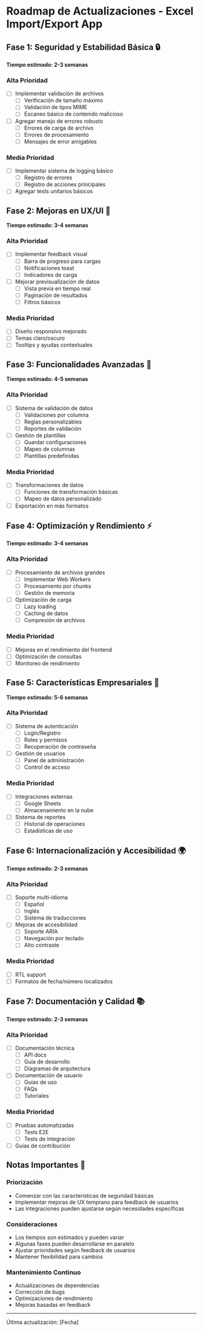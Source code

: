 # Roadmap de Actualizaciones - Excel Import/Export App

## Fase 1: Seguridad y Estabilidad Básica 🔒
**Tiempo estimado: 2-3 semanas**

### Alta Prioridad
- [ ] Implementar validación de archivos
  - [ ] Verificación de tamaño máximo
  - [ ] Validación de tipos MIME
  - [ ] Escaneo básico de contenido malicioso
- [ ] Agregar manejo de errores robusto
  - [ ] Errores de carga de archivo
  - [ ] Errores de procesamiento
  - [ ] Mensajes de error amigables

### Media Prioridad
- [ ] Implementar sistema de logging básico
  - [ ] Registro de errores
  - [ ] Registro de acciones principales
- [ ] Agregar tests unitarios básicos

## Fase 2: Mejoras en UX/UI 🎨
**Tiempo estimado: 3-4 semanas**

### Alta Prioridad
- [ ] Implementar feedback visual
  - [ ] Barra de progreso para cargas
  - [ ] Notificaciones toast
  - [ ] Indicadores de carga
- [ ] Mejorar previsualización de datos
  - [ ] Vista previa en tiempo real
  - [ ] Paginación de resultados
  - [ ] Filtros básicos

### Media Prioridad
- [ ] Diseño responsivo mejorado
- [ ] Temas claro/oscuro
- [ ] Tooltips y ayudas contextuales

## Fase 3: Funcionalidades Avanzadas 🚀
**Tiempo estimado: 4-5 semanas**

### Alta Prioridad
- [ ] Sistema de validación de datos
  - [ ] Validaciones por columna
  - [ ] Reglas personalizables
  - [ ] Reportes de validación
- [ ] Gestión de plantillas
  - [ ] Guardar configuraciones
  - [ ] Mapeo de columnas
  - [ ] Plantillas predefinidas

### Media Prioridad
- [ ] Transformaciones de datos
  - [ ] Funciones de transformación básicas
  - [ ] Mapeo de datos personalizado
- [ ] Exportación en más formatos

## Fase 4: Optimización y Rendimiento ⚡
**Tiempo estimado: 3-4 semanas**

### Alta Prioridad
- [ ] Procesamiento de archivos grandes
  - [ ] Implementar Web Workers
  - [ ] Procesamiento por chunks
  - [ ] Gestión de memoria
- [ ] Optimización de carga
  - [ ] Lazy loading
  - [ ] Caching de datos
  - [ ] Compresión de archivos

### Media Prioridad
- [ ] Mejoras en el rendimiento del frontend
- [ ] Optimización de consultas
- [ ] Monitoreo de rendimiento

## Fase 5: Características Empresariales 💼
**Tiempo estimado: 5-6 semanas**

### Alta Prioridad
- [ ] Sistema de autenticación
  - [ ] Login/Registro
  - [ ] Roles y permisos
  - [ ] Recuperación de contraseña
- [ ] Gestión de usuarios
  - [ ] Panel de administración
  - [ ] Control de acceso

### Media Prioridad
- [ ] Integraciones externas
  - [ ] Google Sheets
  - [ ] Almacenamiento en la nube
- [ ] Sistema de reportes
  - [ ] Historial de operaciones
  - [ ] Estadísticas de uso

## Fase 6: Internacionalización y Accesibilidad 🌍
**Tiempo estimado: 2-3 semanas**

### Alta Prioridad
- [ ] Soporte multi-idioma
  - [ ] Español
  - [ ] Inglés
  - [ ] Sistema de traducciones
- [ ] Mejoras de accesibilidad
  - [ ] Soporte ARIA
  - [ ] Navegación por teclado
  - [ ] Alto contraste

### Media Prioridad
- [ ] RTL support
- [ ] Formatos de fecha/número localizados

## Fase 7: Documentación y Calidad 📚
**Tiempo estimado: 2-3 semanas**

### Alta Prioridad
- [ ] Documentación técnica
  - [ ] API docs
  - [ ] Guía de desarrollo
  - [ ] Diagramas de arquitectura
- [ ] Documentación de usuario
  - [ ] Guías de uso
  - [ ] FAQs
  - [ ] Tutoriales

### Media Prioridad
- [ ] Pruebas automatizadas
  - [ ] Tests E2E
  - [ ] Tests de integración
- [ ] Guías de contribución

## Notas Importantes 📝

### Priorización
- Comenzar con las características de seguridad básicas
- Implementar mejoras de UX temprano para feedback de usuarios
- Las integraciones pueden ajustarse según necesidades específicas

### Consideraciones
- Los tiempos son estimados y pueden variar
- Algunas fases pueden desarrollarse en paralelo
- Ajustar prioridades según feedback de usuarios
- Mantener flexibilidad para cambios

### Mantenimiento Continuo
- Actualizaciones de dependencias
- Corrección de bugs
- Optimizaciones de rendimiento
- Mejoras basadas en feedback

---
Última actualización: [Fecha] 